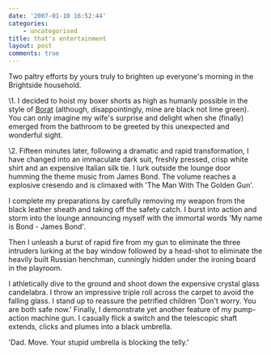 ```yaml
---
date: '2007-01-10 16:52:44'
categories:
    - uncategorised
title: that's entertainment
layout: post
comments: true
---
```


Two paltry efforts by yours truly to brighten up everyone's morning in
the Brightside household.

\1. I decided to hoist my boxer shorts as high as humanly possible in
the style of [Borat](http://www.borat.tv/ms_blog/cannes.jpg) (although,
disappointingly, mine are black not lime green). You can only imagine my
wife's surprise and delight when she (finally) emerged from the bathroom
to be greeted by this unexpected and wonderful sight.

\2. Fifteen minutes later, following a dramatic and rapid
transformation, I have changed into an immaculate dark suit, freshly
pressed, crisp white shirt and an expensive Italian silk tie. I lurk
outside the lounge door humming the theme music from James Bond. The
volume reaches a explosive cresendo and is climaxed with 'The Man With
The Golden Gun'.

I complete my preparations by carefully removing my weapon from the
black leather sheath and taking off the safety catch. I burst into
action and storm into the lounge announcing myself with the immortal
words 'My name is Bond - James Bond'.

Then I unleash a burst of rapid fire from my gun to eliminate the three
intruders lurking at the bay window followed by a head-shot to eliminate
the heavily built Russian henchman, cunningly hidden under the ironing
board in the playroom.

I athletically dive to the ground and shoot down the expensive crystal
glass candelabra. I throw an impressive triple roll across the carpet to
avoid the falling glass. I stand up to reassure the petrified children
'Don't worry. You are both safe now.' Finally, I demonstrate yet another
feature of my pump-action machine gun. I casually flick a switch and the
telescopic shaft extends, clicks and plumes into a black umbrella.

'Dad. Move. Your stupid umbrella is blocking the telly.'
